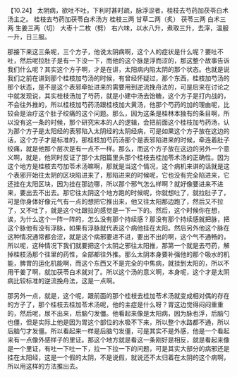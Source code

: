 【10.24】  太阴病，欲吐不吐，下利时甚时疏，脉浮涩者，桂枝去芍药加茯苓白术汤主之。
桂枝去芍药加茯苓白术汤方
桂枝三两  甘草二两（炙）  茯苓三两  白术三两  生姜三两（切）  大枣十二枚（劈）
右六味，以水八升，煮取三升，去滓，温服一升，日三服。

那接下来这三条呢，三个方子，他说太阴病啊，这个人的症状是什么呢？要吐不吐，然后呢拉肚子是有一下没一下，而他的这个脉是浮而涩的，那这整个故事告诉我们什么呢？其实这个方子啊，才是在讲，太阳病内陷太阴的那个状态。也就是说我们之前在讲到那个桂枝加芍汤的时候，有曾经怀疑过，那个东西，桂枝加芍汤的那个状态，是不是这个表邪牵扯进来的需要用到逆流挽舟法的，可是后来在讨论之中就发现说，其实桂枝汤加了芍药，就是小建中汤去饴糖，这个方子是打内战的，不会往外推的，所以桂枝加芍药汤跟桂枝加大黄汤，他那个芍药的加的理由呢，比较会是治疗这个肚子绞痛的这个问题。那么，因为这条是桂林本独有的条目啊，所以没有这一条的时候，那个研究宋本的人的逻辑，会把前面这个桂枝加芍药汤，认为那个方子是太阳经的表邪陷入太阴经的太阴经病，可是如果这个方子放在这边的话，这个方子才是标准的，那桂枝加芍药汤那个是表邪陷进来的时候，牵连着肚子绞痛，就是他那个层次是有一点不一样。那么，而这个方子放在这边的另外一个意义啊，就是，他同时反证了那个太阳篇里头那个桂枝去桂加苓术汤的正确性。因为这个地方是桂枝去芍加苓术汤嘛啊，那就是当这个情况，这个病机来讲的话就是这个表邪开始往太阴的区块陷进来了，那陷进来的时候呢，它也没有完全陷进来，它还挂在太阳区块，因为挂在那边哪，所以那个邪气怎么样啊？就好像要进来不进来，要出去不出去。那它往太阴这个地方跑的时候呢，你就想吐了，就拉肚子了，可是你身体好像元气有一点的想把它推出来，他又往太阳那边跑了，然后又不拉了，又不吐了，就是这个吐跟拉的感觉是一下一下的。然后，这个时候你在想，诶，为什么这个一阵一阵的，怎么没有那个持续感？那没有那个持续感就把脉，把这个脉他有没有浮脉，如果有浮脉就代表这个病他挂在太阳。然后另外他这个脉在这种情况通常都会涩，就是这个病邪要进不进，要出不出的啊，这个气不通畅的，所以呢，这种情况下我们就要把这个太阴之邪往太阳推，那第一个就是去芍药，解掉桂枝汤那个往里的药性，全部都往外推。那么太阴本身要补强他的那个吸水的机能，脾胃的运化机能啊，而这个东西又不是完全的中焦病，就挂到太阳的，所以不用干姜了啊，就加茯苓白术就对了。所以这个汤的意义啊，本身呢，这个才是太阴病比较标准的逆流挽舟法，这是一点啊。

那另外一点，就是，这个呢，跟前面的那个桂枝去桂加苓术汤就变成相对偶的存在的方子了，那个桂枝去桂加苓术汤呢，他的主症是什么呀？胃这边觉得闷闷重重的，然后呢，尿不出来，后脑勺发僵。他看起来像是太阳病，因为脉也浮，后脑勺也僵，但是实际上他是因为胃这个部位的水吸不下来，所以整个水路都不通，所以后脑勺才发僵。所以看起来一样是后脑勺发僵，可是其实不是外感，他是一个看起来有一点像外感样子的里证。那这个地方就是看这一条刚好是相反，就是看起来像是一个里证，有吐一下吐一下，拉一下拉一下的问题，可是其实大部分的病邪还是挂在太阳经，这是一个假的太阴，不是说假，就说还不太归着在太阴的这个病啊，所以用这样的方法推出去。
